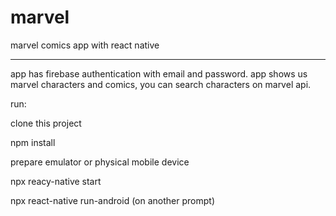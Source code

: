 # marvel
marvel comics app with react native 

-----------------------------------------------------------------------------------

app has firebase authentication with email and password.
app shows us marvel characters and comics, you can search characters on marvel api. 

run:

  clone this project

  npm install

  prepare emulator or physical mobile device

  npx reacy-native start

  npx react-native run-android (on another prompt)

  

